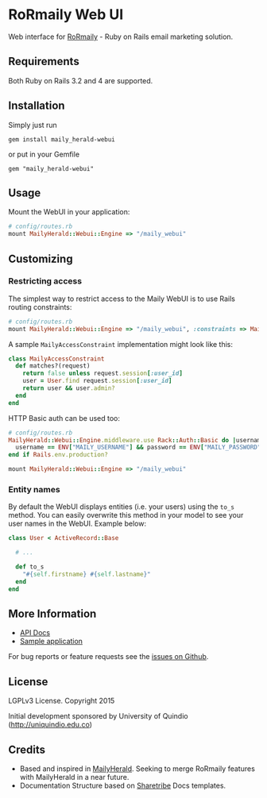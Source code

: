 # RoRmaily Web UI

Web interface for [RoRmaily](https://github.com/ssoulless/RoRmaily) - Ruby on Rails email marketing solution.

## Requirements

Both Ruby on Rails 3.2 and 4 are supported. 

## Installation

Simply just run

    gem install maily_herald-webui

or put in your Gemfile

    gem "maily_herald-webui"

## Usage

Mount the WebUI in your application:

```ruby
# config/routes.rb
mount MailyHerald::Webui::Engine => "/maily_webui"
```

## Customizing

### Restricting access

The simplest way to restrict access to the Maily WebUI is to use Rails routing constraints:

```ruby
# config/routes.rb
mount MailyHerald::Webui::Engine => "/maily_webui", :constraints => MailyAccessConstraint.new
```

A sample `MailyAccessConstraint` implementation might look like this:

```ruby
class MailyAccessConstraint
  def matches?(request)
    return false unless request.session[:user_id]
    user = User.find request.session[:user_id]
    return user && user.admin?
  end
end
```

HTTP Basic auth can be used too:

```ruby
# config/routes.rb
MailyHerald::Webui::Engine.middleware.use Rack::Auth::Basic do |username, password|
  username == ENV["MAILY_USERNAME"] && password == ENV["MAILY_PASSWORD"]
end if Rails.env.production?

mount MailyHerald::Webui::Engine => "/maily_webui"
```

### Entity names

By default the WebUI displays entities (i.e. your users) using the `to_s` method. You can easily overwrite this method in your model to see your user names in the WebUI. Example below:

```ruby
class User < ActiveRecord::Base

  # ...

  def to_s
    "#{self.firstname} #{self.lastname}"
  end
end
```

## More Information

* [API Docs](http://www.rubydoc.info/github/ssoulless/RoRmaily)
* [Sample application](https://github.com/ssoulless/ror_maily_testapp)

For bug reports or feature requests see the [issues on Github](https://github.com/ssoulless/ror_maily-webui/issues).  

## License

LGPLv3 License. Copyright 2015

Initial development sponsored by University of Quindio (http://uniquindio.edu.co)

## Credits

* Based and inspired in [MailyHerald](https://github.com/Sology/maily_herald). Seeking to merge RoRmaily features with MailyHerald in a near future.
* Documentation Structure based on [Sharetribe](https://github.com/sharetribe/sharetribe) Docs templates.

